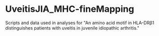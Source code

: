 # UveitisJIA_MHC-fineMapping
Scripts and data used in analyses for "An amino acid motif in HLA-DRβ1 distinguishes patients with uveitis in juvenile idiopathic arthritis."

